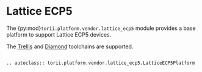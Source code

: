 # Lattice ECP5

The {py:mod}`torii.platform.vendor.lattice_ecp5` module provides a base platform to support Lattice ECP5 devices.

The [Trellis] and [Diamond] toolchains are supported.

```{eval-rst}

.. autoclass:: torii.platform.vendor.lattice_ecp5.LatticeECP5Platform

```

[Trellis]: https://github.com/YosysHQ/prjtrellis
[Diamond]: https://www.latticesemi.com/latticediamond

